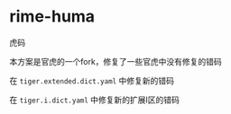 # rime-huma
虎码

本方案是官虎的一个fork，修复了一些官虎中没有修复的错码

在 ```tiger.extended.dict.yaml``` 中修复新的错码

在 ```tiger.i.dict.yaml``` 中修复新的扩展I区的错码
